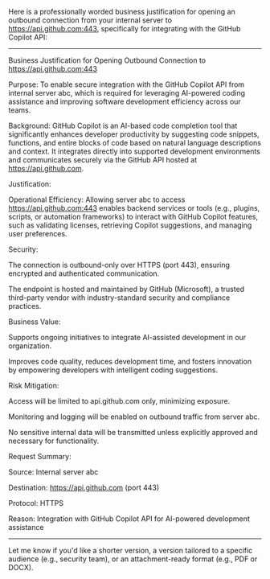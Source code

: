 Here is a professionally worded business justification for opening an outbound connection from your internal server to https://api.github.com:443, specifically for integrating with the GitHub Copilot API:


---

Business Justification for Opening Outbound Connection to https://api.github.com:443

Purpose:
To enable secure integration with the GitHub Copilot API from internal server abc, which is required for leveraging AI-powered coding assistance and improving software development efficiency across our teams.

Background:
GitHub Copilot is an AI-based code completion tool that significantly enhances developer productivity by suggesting code snippets, functions, and entire blocks of code based on natural language descriptions and context. It integrates directly into supported development environments and communicates securely via the GitHub API hosted at https://api.github.com.

Justification:

Operational Efficiency: Allowing server abc to access https://api.github.com:443 enables backend services or tools (e.g., plugins, scripts, or automation frameworks) to interact with GitHub Copilot features, such as validating licenses, retrieving Copilot suggestions, and managing user preferences.

Security:

The connection is outbound-only over HTTPS (port 443), ensuring encrypted and authenticated communication.

The endpoint is hosted and maintained by GitHub (Microsoft), a trusted third-party vendor with industry-standard security and compliance practices.


Business Value:

Supports ongoing initiatives to integrate AI-assisted development in our organization.

Improves code quality, reduces development time, and fosters innovation by empowering developers with intelligent coding suggestions.



Risk Mitigation:

Access will be limited to api.github.com only, minimizing exposure.

Monitoring and logging will be enabled on outbound traffic from server abc.

No sensitive internal data will be transmitted unless explicitly approved and necessary for functionality.


Request Summary:

Source: Internal server abc

Destination: https://api.github.com (port 443)

Protocol: HTTPS

Reason: Integration with GitHub Copilot API for AI-powered development assistance



---

Let me know if you'd like a shorter version, a version tailored to a specific audience (e.g., security team), or an attachment-ready format (e.g., PDF or DOCX).

